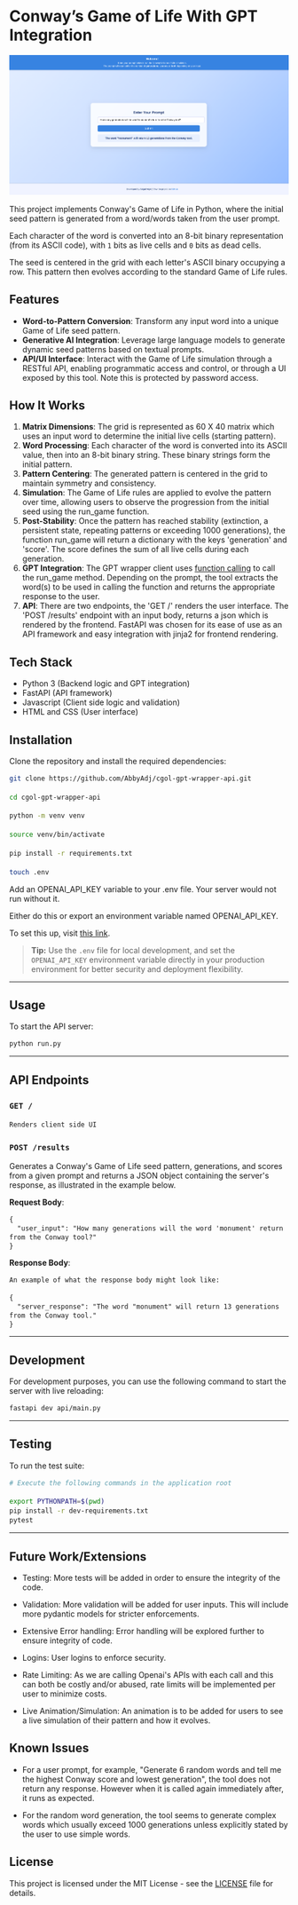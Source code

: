 # Conway’s Game of Life With GPT Integration

![alt text](UI.png)

This project implements Conway's Game of Life in Python, where the initial seed pattern is generated from a word/words taken from the user prompt.

Each character of the word is converted into an 8-bit binary representation (from its ASCII code), with `1` bits as live cells and `0` bits as dead cells.

The seed is centered in the grid with each letter's ASCII binary occupying a row. This pattern then evolves according to the standard Game of Life rules.

## Features

- **Word-to-Pattern Conversion**: Transform any input word into a unique Game of Life seed pattern.
- **Generative AI Integration**: Leverage large language models to generate dynamic seed patterns based on textual prompts.
- **API/UI Interface**: Interact with the Game of Life simulation through a RESTful API, enabling programmatic access and control, or through a UI exposed by this tool. Note this is protected by password access.

## How It Works

1. **Matrix Dimensions**: The grid is represented as 60 X 40 matrix which uses an input word to determine the initial live cells (starting pattern).
2. **Word Processing**: Each character of the word is converted into its ASCII value, then into an 8-bit binary string. These binary strings form the initial pattern.
3. **Pattern Centering**: The generated pattern is centered in the grid to maintain symmetry and consistency.
4. **Simulation**: The Game of Life rules are applied to evolve the pattern over time, allowing users to observe the progression from the initial seed using the run_game function.
5. **Post-Stability**: Once the pattern has reached stability (extinction, a persistent state, repeating patterns or exceeding 1000 generations), the function run_game will return a dictionary with the keys 'generation' and 'score'.
The score defines the sum of all live cells during each generation.
6. **GPT Integration**: The GPT wrapper client uses [function calling](https://platform.openai.com/docs/guides/function-calling) to call the run_game method. Depending on the prompt, the tool extracts the word(s) to be used in calling the function and returns the appropriate response to the user.
7. **API**: There are two endpoints, the 'GET /' renders the user interface. The 'POST /results' endpoint with an input body, returns a json which is rendered by the frontend. FastAPI was chosen for its ease of use as an API framework and easy integration with jinja2 for frontend rendering.

## Tech Stack
- Python 3 (Backend logic and GPT integration)
- FastAPI (API framework)
- Javascript (Client side logic and validation)
- HTML and CSS (User interface)

## Installation

Clone the repository and install the required dependencies:

```bash
git clone https://github.com/AbbyAdj/cgol-gpt-wrapper-api.git

cd cgol-gpt-wrapper-api

python -m venv venv

source venv/bin/activate

pip install -r requirements.txt

touch .env 

```
 Add an OPENAI_API_KEY variable to your .env file. Your server would not run without it. 

 Either do this or export an environment variable named OPENAI_API_KEY.

 To set this up, visit [this link](https://platform.openai.com/).

> **Tip:** Use the `.env` file for local development, and set the `OPENAI_API_KEY` environment variable directly in your production environment for better security and deployment flexibility.

---

## Usage

To start the API server:

```bash
python run.py
```

---

## API Endpoints

### `GET /`

```
Renders client side UI
```

### `POST /results`

Generates a Conway's Game of Life seed pattern, generations, and scores from a given prompt and returns a JSON object containing the server's response, as illustrated in the example below.

**Request Body**:

```
{
  "user_input": "How many generations will the word 'monument' return from the Conway tool?"
}

```
**Response Body**:
```
An example of what the response body might look like:

{
  "server_response": "The word "monument" will return 13 generations from the Conway tool."
}

```
---

## Development

For development purposes, you can use the following command to start the server with live reloading:

```bash
fastapi dev api/main.py
```
---

## Testing

To run the test suite:

```bash
# Execute the following commands in the application root

export PYTHONPATH=$(pwd)
pip install -r dev-requirements.txt
pytest

```
---

## Future Work/Extensions

- Testing: More tests will be added in order to ensure the integrity of the code.

- Validation: More validation will be added for user inputs. This will include more pydantic models for stricter enforcements.

- Extensive Error handling: Error handling will be explored further to ensure integrity of code.

- Logins: User logins to enforce security. 

- Rate Limiting: As we are calling Openai's APIs with each call and this can both be costly and/or abused, rate limits will be implemented per user to minimize costs.

- Live Animation/Simulation: An animation is to be added for users to see a live simulation of their pattern and how it evolves.


## Known Issues

- For a user prompt, for example, "Generate 6 random words and tell me the highest Conway score and lowest generation", the tool does not return any response. However when it is called again immediately after, it runs as expected.

- For the random word generation, the tool seems to generate complex words which usually exceed 1000 generations unless explicitly stated by the user to use simple words.

## License

This project is licensed under the MIT License - see the [LICENSE](LICENSE) file for details.

